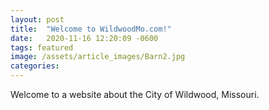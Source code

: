 ```yaml
---
layout: post
title:  "Welcome to WildwoodMo.com!"
date:   2020-11-16 12:20:09 -0600
tags: featured
image: /assets/article_images/Barn2.jpg
categories: 
---
```

Welcome to a website about the City of Wildwood, Missouri.